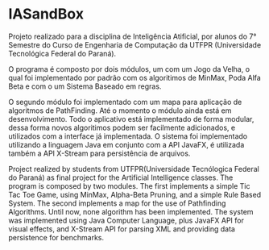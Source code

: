 # IASandBox

Projeto realizado para a disciplina de Inteligência Atificial, por alunos do 7° Semestre do Curso de Engenharia de Computação da UTFPR
(Universidade Tecnológica Federal do Paraná).

O programa é composto por dois módulos, um com um Jogo da Velha, o qual foi implementado por padrão com os algoritimos de MinMax, Poda Alfa
Beta e com o um Sistema Baseado em regras.

O segundo módulo foi implementado com um mapa para aplicação de algoritmos de PathFinding. Até o momento o módulo ainda está em desenvolvimento.
Todo o aplicativo está implementado de forma modular, dessa forma novos algoritimos podem ser facilmente adicionados,  e utilizados com a interface já implementada.
O sistema foi implementado utilizando a linguagem Java em conjunto com a API JavaFX, é utilizada também a API X-Stream para persistência de arquivos.


Project realized by students from UTFPR(Universidade Tecnólogica Federal do Paraná) as final project for the Artificial Intelligence classes.
The program is composed by two modules. The first implements a simple Tic Tac Toe Game, using MinMax, Alpha-Beta Pruning, and a simple Rule Based System.
The second implements a map for the use of Pathfinding Algorithms. Until now, none algorithm has been implemented.
The system was implemented using Java Computer Language, plus JavaFX API for visual effects, and X-Stream API for parsing XML and providing data persistence
for benchmarks.
